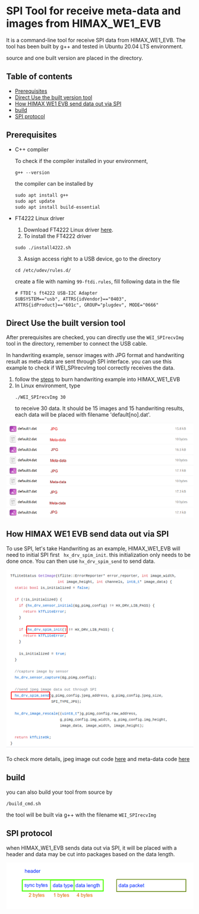 # SPI Tool for receive meta-data and images from HIMAX_WE1_EVB
It is a command-line tool for receive SPI data from HIMAX_WE1_EVB. The tool has been built by g++ and tested in Ubuntu 20.04 LTS environment.

source and one built version are placed in the directory.
  
## Table of contents
  - [Prerequisites](#prerequisites)
  - [Direct Use the built version tool](#direct-use-the-built-version-tool)
  - [How HIMAX WE1 EVB send data out via SPI](#how-himax-we1-evb-send-data-out-via-spi)
  - [build](#build)
  - [SPI protocol](#spi-protocol)
   
## Prerequisites
- C++ compiler
  
  To check if the compiler installed in your environment, 
      
  ```
  g++ --version
  ```

  the compiler can be installed by 

  ```
  sudo apt install g++
  sudo apt update
  sudo apt install build-essential
  ```

- FT4222 Linux driver
  1. Download FT4222 Linux driver [here](https://www.ftdichip.com/Support/SoftwareExamples/libft4222-linux-1.4.4.9.tgz).
  2. To install the FT4222 driver
    ```
    sudo ./install4222.sh
    ```
  3. Assign access right to a USB device, go to the directory 

    ```
    cd /etc/udev/rules.d/
    ```

    create a file with naming `99-ftdi.rules`, fill following data in the file

    ```
    # FTDI's ft4222 USB-I2C Adapter
    SUBSYSTEM=="usb", ATTRS{idVendor}=="0403", ATTRS{idProduct}=="601c", GROUP="plugdev", MODE="0666"
    ```

## Direct Use the built version tool
After prerequisites are checked, you can directly use the `WEI_SPIrecvImg` tool in the directory, remember to connect the USB cable.

In handwriting example, sensor images with JPG format and handwriting result as meta-data are sent through SPI interface. you can use this example to check if WEI_SPIrecvImg tool correctly receives the data.

1. follow the [steps](https://github.com/HimaxWiseEyePlus/himax_tflm#deploy-to-himax-we1-evb) to burn handwriting example into HIMAX_WE1_EVB
2. In Linux environment, type 
    ```
    ./WEI_SPIrecvImg 30
    ```
    to receive 30 data. It should be 15 images and 15 handwriting results, each data will be placed with filename 'default[no].dat'.

![](images/receive_data.png)

## How HIMAX WE1 EVB send data out via SPI

To use SPI, let's take Handwriting as an example, HIMAX_WE1_EVB will need to initial SPI first ` hx_drv_spim_init`. this initialization only needs to be done once. You can then use `hx_drv_spim_send` to send data.

![](images/spi_init_send_image.png)

To check more details, jpeg image out code [here]([tensorflow/lite/micro/examples/handwriting/README.md#handwriting-example](https://github.com/HimaxWiseEyePlus/himax_tflm/blob/master/tensorflow/lite/micro/examples/handwriting/himax_we1_evb/image_provider.cc)) and meta-data code [here](https://github.com/HimaxWiseEyePlus/himax_tflm/blob/master/tensorflow/lite/micro/examples/handwriting/himax_we1_evb/detection_responder.cc)



## build

you can also build your tool from source by

```
/build_cmd.sh
```

the tool will be built via g++ with the filename `WEI_SPIrecvImg`

## SPI protocol 

when HIMAX_WE1_EVB sends data out via SPI, it will be placed with a header and data may be cut into packages based on the data length.

![](images/spi_protocol.png)
